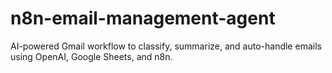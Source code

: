 # n8n-email-management-agent
AI-powered Gmail workflow to classify, summarize, and auto-handle emails using OpenAI, Google Sheets, and n8n.
